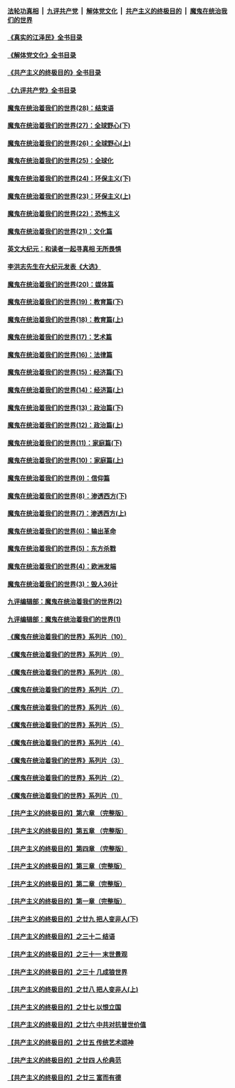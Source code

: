 ####  [法轮功真相](../../../../basic/blob/master/README.md?t=09041801) &nbsp;|&nbsp; [九评共产党](../../../../9ping.md/blob/master/README.md?t=09041801) &nbsp;|&nbsp; [解体党文化](../../../../jtdwh.md/blob/master/README.md?t=09041801)  &nbsp;|&nbsp; [共产主义的终极目的](../../../../gczydzjmd.md/blob/master/README.md?t=09041801) &nbsp;|&nbsp; [魔鬼在统治我们的世界](../../../../mgztzwmdsj.md/blob/master/README.md?t=09041801) 

#### [《真实的江泽民》全书目录](../pages/nsc422/n13721399.md?t=09041801) 

#### [《解体党文化》全书目录](../pages/nsc422/n13721157.md?t=09041801) 

#### [《共产主义的终极目的》全书目录](../pages/nsc422/n13721048.md?t=09041801) 

#### [《九评共产党》全书目录](../pages/nsc422/n13708085.md?t=09041801) 

#### [魔鬼在统治着我们的世界(28)：结束语](../pages/nsc422/n10936246.md?t=09041801) 

#### [魔鬼在统治着我们的世界(27)：全球野心(下)](../pages/nsc422/n10928319.md?t=09041801) 

#### [魔鬼在统治着我们的世界(26)：全球野心(上)](../pages/nsc422/n10900318.md?t=09041801) 

#### [魔鬼在统治着我们的世界(25)：全球化](../pages/nsc422/n10788205.md?t=09041801) 

#### [魔鬼在统治着我们的世界(24)：环保主义(下)](../pages/nsc422/n10695307.md?t=09041801) 

#### [魔鬼在统治着我们的世界(23)：环保主义(上)](../pages/nsc422/n10688613.md?t=09041801) 

#### [魔鬼在统治着我们的世界(22)：恐怖主义](../pages/nsc422/n10614727.md?t=09041801) 

#### [魔鬼在统治着我们的世界(21)：文化篇](../pages/nsc422/n10597706.md?t=09041801) 

#### [英文大纪元：和读者一起寻真相 无所畏惧](../pages/nsc422/n12542027.md?t=09041801) 

#### [李洪志先生在大纪元发表《大选》](../pages/nsc422/n12534746.md?t=09041801) 

#### [魔鬼在统治着我们的世界(20)：媒体篇](../pages/nsc422/n10586579.md?t=09041801) 

#### [魔鬼在统治着我们的世界(19)：教育篇(下)](../pages/nsc422/n10564808.md?t=09041801) 

#### [魔鬼在统治着我们的世界(18)：教育篇(上)](../pages/nsc422/n10526970.md?t=09041801) 

#### [魔鬼在统治着我们的世界(17)：艺术篇](../pages/nsc422/n10499093.md?t=09041801) 

#### [魔鬼在统治着我们的世界(16)：法律篇](../pages/nsc422/n10485969.md?t=09041801) 

#### [魔鬼在统治着我们的世界(15)：经济篇(下)](../pages/nsc422/n10469975.md?t=09041801) 

#### [魔鬼在统治着我们的世界(14)：经济篇(上)](../pages/nsc422/n10457370.md?t=09041801) 

#### [魔鬼在统治着我们的世界(13)：政治篇(下)](../pages/nsc422/n10448270.md?t=09041801) 

#### [魔鬼在统治着我们的世界(12)：政治篇(上)](../pages/nsc422/n10444576.md?t=09041801) 

#### [魔鬼在统治着我们的世界(11)：家庭篇(下)](../pages/nsc422/n10440961.md?t=09041801) 

#### [魔鬼在统治着我们的世界(10)：家庭篇(上)](../pages/nsc422/n10435448.md?t=09041801) 

#### [魔鬼在统治着我们的世界(9)：信仰篇](../pages/nsc422/n10432159.md?t=09041801) 

#### [魔鬼在统治着我们的世界(8)：渗透西方(下)](../pages/nsc422/n10429603.md?t=09041801) 

#### [魔鬼在统治着我们的世界(7)：渗透西方(上)](../pages/nsc422/n10426013.md?t=09041801) 

#### [魔鬼在统治着我们的世界(6)：输出革命](../pages/nsc422/n10421536.md?t=09041801) 

#### [魔鬼在统治着我们的世界(5)：东方杀戮](../pages/nsc422/n10417707.md?t=09041801) 

#### [魔鬼在统治着我们的世界(4)：欧洲发端](../pages/nsc422/n10414890.md?t=09041801) 

#### [魔鬼在统治着我们的世界(3)：毁人36计](../pages/nsc422/n10411583.md?t=09041801) 

#### [九评编辑部：魔鬼在统治着我们的世界(2)](../pages/nsc422/n10410036.md?t=09041801) 

#### [九评编辑部：魔鬼在统治着我们的世界(1)](../pages/nsc422/n10406825.md?t=09041801) 

#### [《魔鬼在统治着我们的世界》系列片（10）](../pages/nsc422/n12292670.md?t=09041801) 

#### [《魔鬼在统治着我们的世界》系列片（9）](../pages/nsc422/n12290859.md?t=09041801) 

#### [《魔鬼在统治着我们的世界》系列片（8）](../pages/nsc422/n12287445.md?t=09041801) 

#### [《魔鬼在统治着我们的世界》系列片（7）](../pages/nsc422/n12283425.md?t=09041801) 

#### [《魔鬼在统治着我们的世界》系列片（6）](../pages/nsc422/n12282314.md?t=09041801) 

#### [《魔鬼在统治着我们的世界》系列片（5）](../pages/nsc422/n12281419.md?t=09041801) 

#### [《魔鬼在统治着我们的世界》系列片（4）](../pages/nsc422/n12274024.md?t=09041801) 

#### [《魔鬼在统治着我们的世界》系列片（3）](../pages/nsc422/n12271322.md?t=09041801) 

#### [《魔鬼在统治着我们的世界》系列片（2）](../pages/nsc422/n12269049.md?t=09041801) 

#### [《魔鬼在统治着我们的世界》系列片（1）](../pages/nsc422/n12267575.md?t=09041801) 

#### [【共产主义的终极目的】第六章 （完整版）](../pages/nsc422/n11428913.md?t=09041801) 

#### [【共产主义的终极目的】第五章 （完整版）](../pages/nsc422/n11428912.md?t=09041801) 

#### [【共产主义的终极目的】第四章 （完整版）](../pages/nsc422/n11428907.md?t=09041801) 

#### [【共产主义的终极目的】第三章（完整版）](../pages/nsc422/n11428848.md?t=09041801) 

#### [【共产主义的终极目的】第二章（完整版）](../pages/nsc422/n11428831.md?t=09041801) 

#### [【共产主义的终极目的】第一章（完整版）](../pages/nsc422/n11417651.md?t=09041801) 

#### [【共产主义的终极目的】之廿九 把人变非人(下)](../pages/nsc422/n11344140.md?t=09041801) 

#### [【共产主义的终极目的】之三十二 结语](../pages/nsc422/n11360535.md?t=09041801) 

#### [【共产主义的终极目的】之三十一 末世景观](../pages/nsc422/n11351129.md?t=09041801) 

#### [【共产主义的终极目的】之三十 几成狼世界](../pages/nsc422/n11348280.md?t=09041801) 

#### [【共产主义的终极目的】之廿八 把人变非人(上)](../pages/nsc422/n11340492.md?t=09041801) 

#### [【共产主义的终极目的】之廿七 以恨立国](../pages/nsc422/n11336944.md?t=09041801) 

#### [【共产主义的终极目的】之廿六 中共对抗普世价值](../pages/nsc422/n11324785.md?t=09041801) 

#### [【共产主义的终极目的】之廿五 传统艺术颂神](../pages/nsc422/n11296396.md?t=09041801) 

#### [【共产主义的终极目的】之廿四 人伦典范](../pages/nsc422/n11296397.md?t=09041801) 

#### [【共产主义的终极目的】之廿三 富而有德](../pages/nsc422/n11283598.md?t=09041801) 

